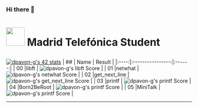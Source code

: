 ### Hi there 👋
# <p scolor="silver"> <img src="https://raw.githubusercontent.com/kube/vscode-42header/master/42.png" width=50> Madrid Telefónica Student </p>

[![dpavon-g's 42 stats](https://badge42.herokuapp.com/api/stats/dpavon-g?privacyEmail=true)](https://github.com/JaeSeoKim/badge42)
|  ##  |			Name				| Result |
|:----:|:----------------:|:------:|
|  00  |libft							          | ![dpavon-g's libft Score](https://badge42.herokuapp.com/api/project/dpavon-g/Libft) |
|  01  |netwhat     			          | ![dpavon-g's netwhat Score](https://badge42.herokuapp.com/api/project/dpavon-g/netwhat) |
|  02  |get_next_line			          | ![dpavon-g's get_next_line Score](https://badge42.herokuapp.com/api/project/dpavon-g/get_next_line) |
|  03  |printf        		          | ![dpavon-g's printf Score](https://badge42.herokuapp.com/api/project/dpavon-g/ft_printf) |
|  04  |Born2BeRoot       		      | ![dpavon-g's printf Score](https://badge42.herokuapp.com/api/project/dpavon-g/Born2beroot) |
|  05  |MiniTalk    		            | ![dpavon-g's printf Score](https://badge42.herokuapp.com/api/project/dpavon-g/minitalk) |


---
<!--
**flakkpei/flakkpei** is a ✨ _special_ ✨ repository because its `README.md` (this file) appears on your GitHub profile.

Here are some ideas to get you started:

- 🔭 I’m currently working on ...
- 🌱 I’m currently learning ...
- 👯 I’m looking to collaborate on ...
- 🤔 I’m looking for help with ...
- 💬 Ask me about ...
- 📫 How to reach me: ...
- 😄 Pronouns: ...
- ⚡ Fun fact: ...
-->
